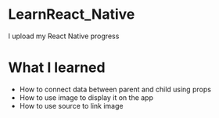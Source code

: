 # LearnReact_Native
I upload my React Native progress 

# What I learned
- How to connect data between parent and child using props
- How to use image to display it on the app
- How to use source to link image 
